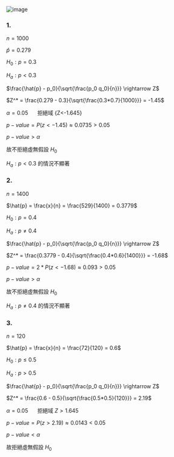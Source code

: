 ![image](https://github.com/user-attachments/assets/44a9143e-0023-4484-8b4c-b2ed4895135b)  

### 1.  

$n=1000$  

$\hat p = 0.279$ 

$H_0 : p = 0.3$
   
$H_a : p < 0.3$

$\frac{\hat{p} - p_0}{\sqrt{\frac{p_0 q_0}{n}}} \rightarrow Z$  

$Z^* = \frac{0.279 - 0.3}{\sqrt{\frac{0.3*0.7}{1000}}} = -1.45$  

$\alpha = 0.05$ $\quad$ 拒絕域 {Z<-1.645}   

$p-value =P(z<-1.45) \approx 0.0735 > 0.05$  

$p-value > \alpha$

故不拒絕虛無假設 $H_0$  

$H_a: p < 0.3$ 的情況不顯著  


### 2.  

$n=1400$  

$\hat{p} = \frac{x}{n} = \frac{529}{1400} = 0.3779$  

$H_0 : p = 0.4$
   
$H_a : p \ne 0.4$

$\frac{\hat{p} - p_0}{\sqrt{\frac{p_0 q_0}{n}}} \rightarrow Z$  

$Z^* = \frac{0.3779 - 0.4}{\sqrt{\frac{0.4*0.6}{1400}}} = -1.68$  

$p-value =2*P(z<-1.68) \approx 0.093 > 0.05$  

$p-value > \alpha$

故不拒絕虛無假設 $H_0$  

$H_a : p \ne 0.4$ 的情況不顯著   



### 3.  

$n=120$  

$\hat{p} = \frac{x}{n} = \frac{72}{120} = 0.6$  

$H_0 : p ≤ 0.5$
   
$H_a : p > 0.5$

$\frac{\hat{p} - p_0}{\sqrt{\frac{p_0 q_0}{n}}} \rightarrow Z$  

$Z^* = \frac{0.6 - 0.5}{\sqrt{\frac{0.5*0.5}{120}}} = 2.19$  

$\alpha = 0.05$ $\quad$ 拒絕域 ${Z>1.645}$   

$p-value =P(z>2.19) \approx 0.0143 < 0.05$  

$p-value < \alpha$

故拒絕虛無假設 $H_0$  

